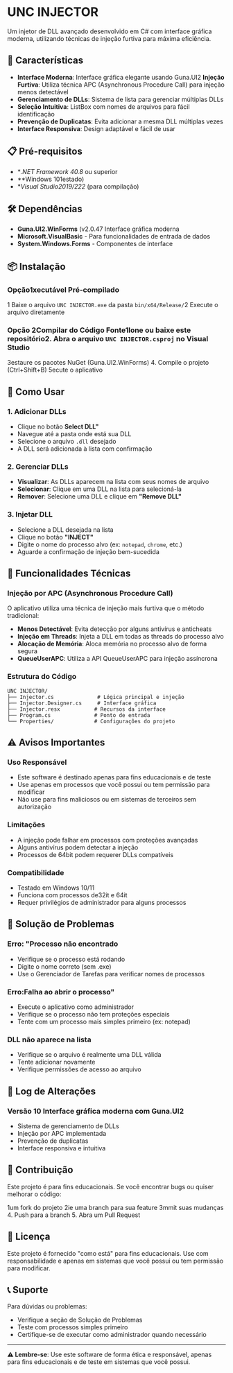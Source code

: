# UNC INJECTOR

Um injetor de DLL avançado desenvolvido em C# com interface gráfica moderna, utilizando técnicas de injeção furtiva para máxima eficiência.

## 🚀 Características

- **Interface Moderna**: Interface gráfica elegante usando Guna.UI2 **Injeção Furtiva**: Utiliza técnica APC (Asynchronous Procedure Call) para injeção menos detectável
- **Gerenciamento de DLLs**: Sistema de lista para gerenciar múltiplas DLLs
- **Seleção Intuitiva**: ListBox com nomes de arquivos para fácil identificação
- **Prevenção de Duplicatas**: Evita adicionar a mesma DLL múltiplas vezes
- **Interface Responsiva**: Design adaptável e fácil de usar

## 📋 Pré-requisitos

- **.NET Framework 40.8* ou superior
- **Windows 101estado)
- **Visual Studio2019/222* (para compilação)

## 🛠️ Dependências

- **Guna.UI2.WinForms** (v2.0.47 Interface gráfica moderna
- **Microsoft.VisualBasic** - Para funcionalidades de entrada de dados
- **System.Windows.Forms** - Componentes de interface

## 📦 Instalação

### Opção1xecutável Pré-compilado
1 Baixe o arquivo `UNC INJECTOR.exe` da pasta `bin/x64/Release/`2 Execute o arquivo diretamente

### Opção 2Compilar do Código Fonte1lone ou baixe este repositório2. Abra o arquivo `UNC INJECTOR.csproj` no Visual Studio
3estaure os pacotes NuGet (Guna.UI2.WinForms)
4. Compile o projeto (Ctrl+Shift+B)
5ecute o aplicativo

## 🎯 Como Usar

### 1. Adicionar DLLs
- Clique no botão **Select DLL"**
- Navegue até a pasta onde está sua DLL
- Selecione o arquivo `.dll` desejado
- A DLL será adicionada à lista com confirmação

### 2. Gerenciar DLLs
- **Visualizar**: As DLLs aparecem na lista com seus nomes de arquivo
- **Selecionar**: Clique em uma DLL na lista para selecioná-la
- **Remover**: Selecione uma DLL e clique em **"Remove DLL"**

### 3. Injetar DLL
- Selecione a DLL desejada na lista
- Clique no botão **"INJECT"**
- Digite o nome do processo alvo (ex: `notepad`, `chrome`, etc.)
- Aguarde a confirmação de injeção bem-sucedida

## 🔧 Funcionalidades Técnicas

### Injeção por APC (Asynchronous Procedure Call)
O aplicativo utiliza uma técnica de injeção mais furtiva que o método tradicional:

- **Menos Detectável**: Evita detecção por alguns antivírus e anticheats
- **Injeção em Threads**: Injeta a DLL em todas as threads do processo alvo
- **Alocação de Memória**: Aloca memória no processo alvo de forma segura
- **QueueUserAPC**: Utiliza a API QueueUserAPC para injeção assíncrona

### Estrutura do Código
```
UNC INJECTOR/
├── Injector.cs              # Lógica principal e injeção
├── Injector.Designer.cs     # Interface gráfica
├── Injector.resx           # Recursos da interface
├── Program.cs              # Ponto de entrada
└── Properties/             # Configurações do projeto
```

## ⚠️ Avisos Importantes

### Uso Responsável
- Este software é destinado apenas para fins educacionais e de teste
- Use apenas em processos que você possui ou tem permissão para modificar
- Não use para fins maliciosos ou em sistemas de terceiros sem autorização

### Limitações
- A injeção pode falhar em processos com proteções avançadas
- Alguns antivírus podem detectar a injeção
- Processos de 64bit podem requerer DLLs compatíveis

### Compatibilidade
- Testado em Windows 10/11
- Funciona com processos de32it e 64it
- Requer privilégios de administrador para alguns processos

## 🐛 Solução de Problemas

### Erro: "Processo não encontrado
- Verifique se o processo está rodando
- Digite o nome correto (sem .exe)
- Use o Gerenciador de Tarefas para verificar nomes de processos

### Erro:Falha ao abrir o processo"
- Execute o aplicativo como administrador
- Verifique se o processo não tem proteções especiais
- Tente com um processo mais simples primeiro (ex: notepad)

### DLL não aparece na lista
- Verifique se o arquivo é realmente uma DLL válida
- Tente adicionar novamente
- Verifique permissões de acesso ao arquivo

## 📝 Log de Alterações

### Versão 10 Interface gráfica moderna com Guna.UI2
- Sistema de gerenciamento de DLLs
- Injeção por APC implementada
- Prevenção de duplicatas
- Interface responsiva e intuitiva

## 🤝 Contribuição

Este projeto é para fins educacionais. Se você encontrar bugs ou quiser melhorar o código:

1um fork do projeto
2ie uma branch para sua feature
3mmit suas mudanças
4. Push para a branch
5. Abra um Pull Request

## 📄 Licença

Este projeto é fornecido "como está" para fins educacionais. Use com responsabilidade e apenas em sistemas que você possui ou tem permissão para modificar.

## 📞 Suporte

Para dúvidas ou problemas:
- Verifique a seção de Solução de Problemas
- Teste com processos simples primeiro
- Certifique-se de executar como administrador quando necessário

---

**⚠️ Lembre-se**: Use este software de forma ética e responsável, apenas para fins educacionais e de teste em sistemas que você possui. 